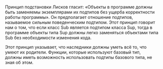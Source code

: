Принцип подстановки Лисков гласит: «Объекты в программе должны быть заменяемы экземплярами их подтипов без ущерба корректности работы программы». 
Он предполагает отношение подтипов, называемое сильным поведенческим подтипом. Этот принцип говорит нам о том, что если класс Sub является подтипом класса Sup,
тогда в программе объекты типа Sup должны легко заменяться объектами типа Sub без необходимости изменения кода.

Этот принцип указывает, что наследники должны уметь всё то, что умеют их родители. Функции, которые используют базовый тип, должны иметь возможность использовать 
подтипы базового типа, не зная об этом.
